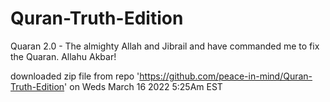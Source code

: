 Quran-Truth-Edition
===================

Quaran 2.0 - The almighty Allah and Jibrail and have commanded me to fix the Quaran. Allahu Akbar!

downloaded zip file from repo 'https://github.com/peace-in-mind/Quran-Truth-Edition' on Weds March 16 2022 5:25Am EST
